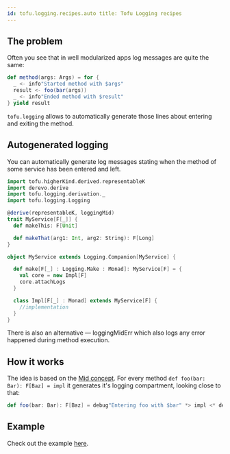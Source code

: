 ```yaml
---
id: tofu.logging.recipes.auto title: Tofu Logging recipes
---
```

## The problem
Often you see that in well modularized apps log messages are quite the same:

```scala
def method(args: Args) = for {
  _ <- info"Started method with $args"
  result <- foo(bar(args))
  _ <- info"Ended method with $result"
} yield result
```

`tofu.logging` allows to automatically generate those lines about entering and exiting the method.

## Autogenerated logging

You can automatically generate log messages stating when the method of some service has been entered and left.

```scala
import tofu.higherKind.derived.representableK
import derevo.derive
import tofu.logging.derivation._
import tofu.logging.Logging

@derive(representableK, loggingMid)
trait MyService[F[_]] {
  def makeThis: F[Unit]

  def makeThat(arg1: Int, arg2: String): F[Long]
}

object MyService extends Logging.Companion[MyService] {

  def make[F[_] : Logging.Make : Monad]: MyService[F] = {
    val core = new Impl[F]
    core.attachLogs
  }

  class Impl[F[_] : Monad] extends MyService[F] {
    //implementation
  }
}

```

There is also an alternative — loggingMidErr which also logs any error happened during method execution.

## How it works

The idea is based on the [Mid concept](../../mid.md). For every method `def foo(bar: Bar): F[Baz] = impl` it generates
it's logging compartment, looking close to that:

```scala
def foo(bar: Bar): F[Baz] = debug"Entering foo with $bar" *> impl <* debug"Exiting foo with $baz"
```

## Example
Check out the example [here](https://github.com/tofu-tf/tofu/tree/examples/src/main/scala/tofu.example.logging.auto).

